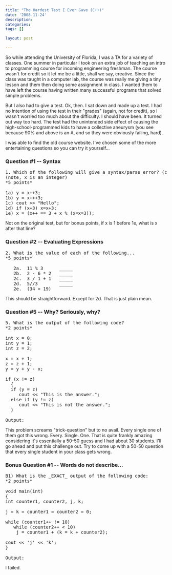 ```yaml
---
title: "The Hardest Test I Ever Gave (C++)"
date: '2008-11-24'
description:
categories:
tags: []

layout: post

---
```

So while attending the University of Florida, I was a TA for a variety of classes. One summer in particular I took on an extra job of teaching an intro to programming course for incoming engineering freshman. The course wasn't for credit so it let me be a little, shall we say, creative. Since the class was taught in a computer lab, the course was really me giving a tiny lesson and them then doing some assignment in class. I wanted them to have left the course having written many successful programs that solved simple problems.

But I also had to give a test. Ok, then. I sat down and made up a test. I had no intention of using the test in their "grades" (again, not for credit), so I wasn't worried too much about the difficulty. I should have been. It turned out way too hard. The test had the unintended side effect of causing the high-school-programmed kids to have a collective aneurysm (you see because 90% and above is an A, and so they were obviously failing, hard).

I was able to find the old course website. I've chosen some of the more entertaining questions so you can try it yourself...
<h3>Question #1 -- Syntax</h3>

<pre>
1. Which of the following will give a syntax/parse error? (circle all that apply)
(note, x is an integer)
*5 points*

1a) y = x++3;
1b) y = x+++3;
1c) cout &gt;&gt; "Hello";
1d) if (x+3) x=x+3;
1e) x = (x++ == 3 + x % (x=x=3));
</pre>

Not on the original test, but for bonus points, if x is 1 before 1e, what is x after that line?
<h3>Question #2 -- Evaluating Expressions</h3>

<pre>
2. What is the value of each of the following...
*5 points*

   2a.	11 % 3		_____
   2b.	2 - 6 * 2	_____
   2c.	3 / 1 + 1	_____
   2d.	5//3		_____
   2e.	(34 &gt; 19)	_____
</pre>

This should be straightforward. Except for 2d. That is just plain mean.
<h3>Question #5 -- Why? Seriously, why?</h3>

<pre>
5. What is the output of the following code?
*2 points*

int x = 0;
int y = 1;
int z = 2;

x = x + 1;
z = z + 1;
y = y + y - x;

if (x != z)
  {
  if (y = z)
     cout &lt;&lt; "This is the answer.";
  else if (y != z)
     cout &lt;&lt; "This is not the answer.";
  }

Output: ___________________________________________
</pre>

This problem screams "trick-question" but to no avail. Every single one of them got this wrong. Every. Single. One. That is quite frankly amazing considering it's essentially a 50-50 guess and I had about 30 students. I'll go ahead and put this challenge out. Try to come up with a 50-50 question that every single student in your class gets wrong.
<h3>Bonus Question #1 -- Words do not describe...</h3>

<pre>
B1) What is the _EXACT_ output of the following code:
*2 points*

void main(int)
{
int counter1, counter2, j, k;

j = k = counter1 = counter2 = 0;

while (counter1++ != 10)
   while (counter2++ &lt; 10)
	j = counter1 + (k = k + counter2);

cout &lt;&lt; 'j' &lt;&lt; 'k';
}

Output: ______________
</pre>

I failed.